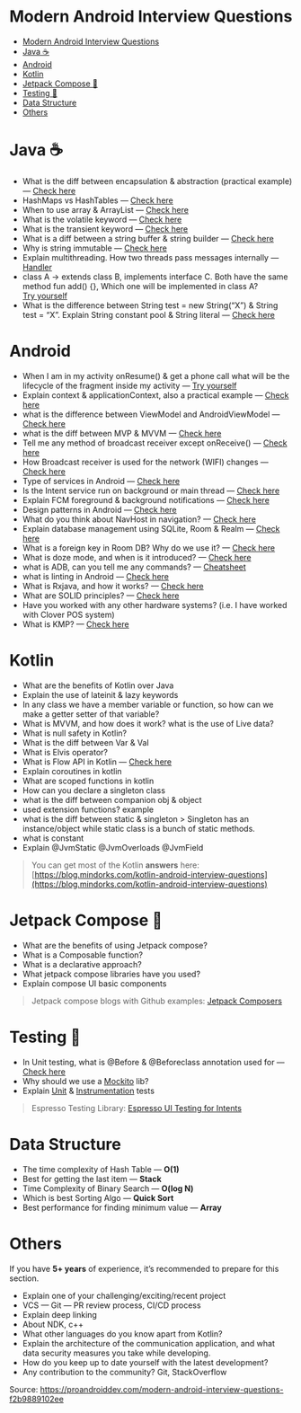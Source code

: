 Modern Android Interview Questions
==================================
* [Modern Android Interview Questions](#modern-android-interview-questions)
* [Java ☕️](#java-)
* [Android](#android)
* [Kotlin](#kotlin)
* [Jetpack Compose 🚀](#jetpack-compose-)
* [Testing 🐛](#testing-)
* [Data Structure](#data-structure)
* [Others](#others)

Java ☕️
=======

*   What is the diff between encapsulation & abstraction (practical example) — [Check here](https://www.javatpoint.com/abstraction-vs-encapsulation-in-java#:~:text=Abstraction%20is%20a%20feature%20of,issue%20at%20the%20design%20level.)
*   HashMaps vs HashTables — [Check here](https://www.geeksforgeeks.org/differences-between-hashmap-and-hashtable-in-java/)
*   When to use array & ArrayList — [Check here](https://www.javatpoint.com/difference-between-array-and-arraylist)
*   What is the volatile keyword — [Check here](https://www.javatpoint.com/volatile-keyword-in-java#:~:text=Volatile%20keyword%20is%20used%20to,with%20primitive%20type%20or%20objects.)
*   What is the transient keyword — [Check here](https://www.javatpoint.com/transient-keyword)
*   What is a diff between a string buffer & string builder — [Check here](https://www.digitalocean.com/community/tutorials/string-vs-stringbuffer-vs-stringbuilder)
*   Why is string immutable — [Check here](https://www.digitalocean.com/community/tutorials/string-vs-stringbuffer-vs-stringbuilder)
*   Explain multithreading. How two threads pass messages internally — [Handler](https://developer.android.com/reference/android/os/Handler#:~:text=A%20Handler%20allows%20you%20to,is%20bound%20to%20a%20Looper%20.)
*   class A -> extends class B, implements interface C. Both have the same method fun add() {}, Which one will be implemented in class A?  
    [Try yourself](https://pl.kotl.in/fRTo80wWr)
*   What is the difference between String test = new String(“X”) & String test = “X”. Explain String constant pool & String literal — [Check here](https://www.javatpoint.com/string-pool-in-java)

Android
=======

*   When I am in my activity onResume() & get a phone call what will be the lifecycle of the fragment inside my activity — [Try yourself](https://pl.kotl.in/fRTo80wWr)
*   Explain context & applicationContext, also a practical example — [Check here](https://www.geeksforgeeks.org/what-is-context-in-android/#:~:text=Both%20the%20Activity%20and%20Application,both%20extend%20the%20Context%20class.)
*   what is the difference between ViewModel and AndroidViewModel — [Check here](https://stackoverflow.com/questions/44148966/androidviewmodel-vs-viewmodel)
*   what is the diff between MVP & MVVM — [Check here](https://blog.mindorks.com/mvc-mvp-mvvm-architecture-in-android)
*   Tell me any method of broadcast receiver except onReceive() — [Check here](https://developer.android.com/reference/android/content/BroadcastReceiver#summary)
*   How Broadcast receiver is used for the network (WIFI) changes — [Check here](https://www.geeksforgeeks.org/broadcast-receiver-in-android-with-example/)
*   Type of services in Android — [Check here](https://www.geeksforgeeks.org/services-in-android-with-example/)
*   Is the Intent service run on background or main thread — [Check here](https://stackoverflow.com/a/15772151/14241355)
*   Explain FCM foreground & background notifications — [Check here](https://firebase.google.com/docs/cloud-messaging/android/receive)
*   Design patterns in Android — [Check here](https://blog.mindorks.com/mastering-design-patterns-in-android-with-kotlin)
*   What do you think about NavHost in navigation? — [Check here](https://developer.android.com/guide/navigation/navigation-getting-started#add-navhost)
*   Explain database management using SQLite, Room & Realm — [Check here](https://medium.com/bitrise/realm-vs-sqlite-which-database-is-better-for-android-apps-c751dc8b150c)
*   What is a foreign key in Room DB? Why do we use it? — [Check here](https://stackoverflow.com/a/56707343/14241355)
*   What is doze mode, and when is it introduced? — [Check here](https://medium.com/mindorks/you-have-to-know-more-about-doze-mode-3d80f016f8ad)
*   what is ADB, can you tell me any commands? — [Cheatsheet](https://devhints.io/adb)
*   what is linting in Android — [Check here](https://blog.mindorks.com/what-is-lint-what-is-it-used-for)
*   What is Rxjava, and how it works? — [Check here](https://blog.mindorks.com/rxjava-for-android-rxandroid)
*   What are SOLID principles? — [Check here](https://www.geeksforgeeks.org/solid-principle-in-programming-understand-with-real-life-examples/)
*   Have you worked with any other hardware systems? (i.e. I have worked with Clover POS system)
*   What is KMP? — [Check here](https://kotlinlang.org/docs/multiplatform.html)

Kotlin
======

*   What are the benefits of Kotlin over Java
*   Explain the use of lateinit & lazy keywords
*   In any class we have a member variable or function, so how can we make a getter setter of that variable?
*   What is MVVM, and how does it work? what is the use of Live data?
*   What is null safety in Kotlin?
*   What is the diff between Var & Val
*   What is Elvis operator?
*   What is Flow API in Kotlin — [Check here](https://developer.android.com/kotlin/flow)
*   Explain coroutines in kotlin
*   What are scoped functions in kotlin
*   How can you declare a singleton class
*   what is the diff between companion obj & object
*   used extension functions? example
*   what is the diff between static & singleton > Singleton has an instance/object while static class is a bunch of static methods.
*   what is constant
*   Explain @JvmStatic @JvmOverloads @JvmField

> You can get most of the Kotlin **answers** here:  
> [https://blog.mindorks.com/kotlin-android-interview-questions](https://blog.mindorks.com/kotlin-android-interview-questions)

Jetpack Compose 🚀
==================

*   What are the benefits of using Jetpack compose?
*   What is a Composable function?
*   What is a declarative approach?
*   What jetpack compose libraries have you used?
*   Explain compose UI basic components

> Jetpack compose blogs with Github examples: [Jetpack Composers](https://medium.com/jetpack-composers)

Testing 🐛
==========

*   In Unit testing, what is @Before & @Beforeclass annotation used for — [Check here](https://www.baeldung.com/junit-before-beforeclass-beforeeach-beforeall)
*   Why should we use a [Mockito](https://blog.mindorks.com/using-mockito-in-android-unit-testing-as-a-pro) lib?
*   Explain [Unit](https://developer.android.com/training/testing/local-tests) & [Instrumentation](https://developer.android.com/training/testing/instrumented-tests) tests

> Espresso Testing Library: [Espresso UI Testing for Intents](https://medium.com/@mansikothari115/espresso-ui-testing-for-intents-in-android-a81660e8e93)

Data Structure
==============

*   The time complexity of Hash Table — **O(1)**
*   Best for getting the last item — **Stack**
*   Time Complexity of Binary Search — **O(log N)**
*   Which is best Sorting Algo — **Quick Sort**
*   Best performance for finding minimum value — **Array**

Others
======

If you have **5+ years** of experience, it’s recommended to prepare for this section.

*   Explain one of your challenging/exciting/recent project
*   VCS — Git — PR review process, CI/CD process
*   Explain deep linking
*   About NDK, c++
*   What other languages do you know apart from Kotlin?
*   Explain the architecture of the communication application, and what data security measures you take while developing.
*   How do you keep up to date yourself with the latest development?
*   Any contribution to the community? Git, StackOverflow

Source: https://proandroiddev.com/modern-android-interview-questions-f2b9889102ee